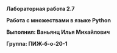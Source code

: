 **Лабораторная работа 2.7**

**Работа с множествами в языке Python**

**Выполнил: Ваньянц Илья Михайлович**

**Группа: ПИЖ-б-о-20-1**
